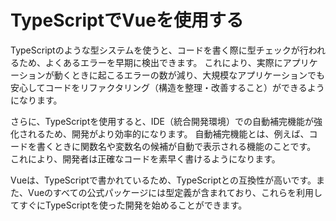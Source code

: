 # TypeScriptでVueを使用する
TypeScriptのような型システムを使うと、コードを書く際に型チェックが行われるため、よくあるエラーを早期に検出できます。
これにより、実際にアプリケーションが動くときに起こるエラーの数が減り、大規模なアプリケーションでも安心してコードをリファクタリング（構造を整理・改善すること）ができるようになります。

さらに、TypeScriptを使用すると、IDE（統合開発環境）での自動補完機能が強化されるため、開発がより効率的になります。
自動補完機能とは、例えば、コードを書くときに関数名や変数名の候補が自動で表示される機能のことです。
これにより、開発者は正確なコードを素早く書けるようになります。

Vueは、TypeScriptで書かれているため、TypeScriptとの互換性が高いです。また、Vueのすべての公式パッケージには型定義が含まれており、これらを利用してすぐにTypeScriptを使った開発を始めることができます。